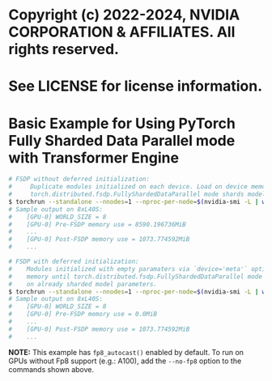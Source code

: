 # Copyright (c) 2022-2024, NVIDIA CORPORATION & AFFILIATES. All rights reserved.
#
# See LICENSE for license information.

# Basic Example for Using PyTorch Fully Sharded Data Parallel mode with Transformer Engine

```bash
# FSDP without deferred initialization:
#     Duplicate modules initialized on each device. Load on device memory reduced only after
#     torch.distributed.fsdp.FullyShardedDataParallel mode shards model parameters.
$ torchrun --standalone --nnodes=1 --nproc-per-node=$(nvidia-smi -L | wc -l) fsdp.py
# Sample output on 8xL40S:
#    [GPU-0] WORLD_SIZE = 8
#    [GPU-0] Pre-FSDP memory use = 8590.196736MiB
#    ...
#    [GPU-0] Post-FSDP memory use = 1073.774592MiB
#    ...

# FSDP with deferred initialization:
#    Modules initialized with empty paramaters via `device='meta'` option. Zero load on device
#    memory until torch.distributed.fsdp.FullyShardedDataParallel mode triggers a reset on
#    on already sharded model parameters.
$ torchrun --standalone --nnodes=1 --nproc-per-node=$(nvidia-smi -L | wc -l) fsdp.py --defer-init
# Sample output on 8xL40S:
#    [GPU-0] WORLD_SIZE = 8
#    [GPU-0] Pre-FSDP memory use = 0.0MiB
#    ...
#    [GPU-0] Post-FSDP memory use = 1073.774592MiB
#    ...
```

**NOTE:** This example has `fp8_autocast()` enabled by default. To run on GPUs without Fp8 support
(e.g.: A100), add the `--no-fp8` option to the commands shown above.
